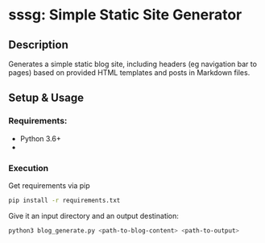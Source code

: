 # sssg: Simple Static Site Generator

## Description

Generates a simple static blog site, including headers (eg navigation bar to
pages) based on provided HTML templates and posts in Markdown files.

## Setup & Usage

### Requirements:

* Python 3.6+
*

### Execution

Get requirements via pip

```bash
pip install -r requirements.txt
```

Give it an input directory and an output destination:

```bash
python3 blog_generate.py <path-to-blog-content> <path-to-output>
```
